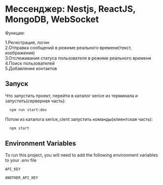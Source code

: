
# Мессенджер: Nestjs, ReactJS, MongoDB, WebSocket

Функции:

1.Регистрация, логин <br />
2.Отправка сообщений в режиме реального времени(текст, изображения) <br /> 
3.Отслеживания статуса пользователя в режиме реального времени <br /> 
4.Поиск пользователей <br /> 
5.Добавление контактов <br />


## Запуск

Что запустить проект, перейти в каталог serice из терминала и запустить(серверная часть):

```bash
  npm run start:dev
```
Потом из каталога serice_clent запустить команды(клиентская часть):

```bash
  npm start
```


## Environment Variables

To run this project, you will need to add the following environment variables to your .env file

`API_KEY`

`ANOTHER_API_KEY`

